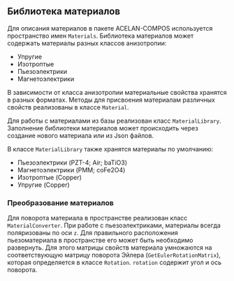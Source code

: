 ## Библиотека материалов

Для описания материалов в пакете ACELAN-COMPOS используется пространство имен ```Materials```.
Библиотека материалов может содержать материалы разных классов анизотропии:
- Упругие
- Изотроптые 
- Пьезоэлектрики
- Магнетоэлектрики

В зависимости от класса анизотропии материальные свойства хранятся в разных форматах. Методы для присвоения материалам различных свойств реализованы в классе ```Material```.

Для работы с материалами из базы реализован класс ```MaterialLibrary```.
Заполнение библиотеки материалов может происходить через создание нового материала или из Json файлов. 

В классе ```MaterialLibrary``` также хранятся материалы по умолчанию:
- Пьезоэлектрики
    (PZT-4;
    Air; 
    baTiO3)
- Магнетоэлектрики
    (PMM;
    coFe2O4)
- Изотроптые 
    (Copper)
- Упругие
    (Copper)


### Преобразование материалов
Для поворота материала в пространстве реализован класс ```MaterialConverter```.
При работе с пьезоэлектриками, материалы всегда поляризованы по оси ```z```. 
Для правильного расположения пьезоматериала в пространстве его может быть необходимо развернуть. Для этого матрицы свойств материала умножаются на соответствующую матрицу поворота Эйлера (```GetEulerRotationMatrix```), которая определяется в классе ```Rotation```.
```rotation``` содержит угол и ось поворота.
